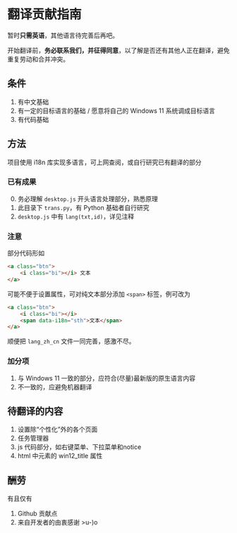 # 翻译贡献指南
暂时**只需英语**，其他语言待完善后再吧。

开始翻译前，**务必联系我们，并征得同意**，以了解是否还有其他人正在翻译，避免重复劳动和合并冲突。

## 条件
1. 有中文基础
2. 有一定的目标语言的基础 / 愿意将自己的 Windows 11 系统调成目标语言
3. 有代码基础

## 方法
项目使用 i18n 库实现多语言，可上网查阅，或自行研究已有翻译的部分

### 已有成果
0. 务必理解 `desktop.js` 开头语言处理部分，熟悉原理
1. 此目录下 `trans.py`，有 Python 基础者自行研究
2. `desktop.js` 中有 `lang(txt,id)`，详见注释

### 注意
部分代码形如
```html
<a class="btn">
    <i class="bi"></i> 文本
</a>
```
可能不便于设置属性，可对纯文本部分添加 `<span>` 标签，例可改为

```html
<a class="btn">
    <i class="bi"></i>
    <span data-i18n="sth">文本</span>
</a>
```

顺便把 `lang_zh_cn` 文件一同完善，感激不尽。

### 加分项
1. 与 Windows 11 一致的部分，应符合(尽量)最新版的原生语言内容
2. 不一致的，应避免机器翻译

## 待翻译的内容
1. 设置除“个性化”外的各个页面
2. 任务管理器
3. js 代码部分，如右键菜单、下拉菜单和notice
4. html 中元素的 win12_title 属性

## 酬劳
有且仅有
1. Github 贡献点
2. 来自开发者的由衷感谢 >u-)o
